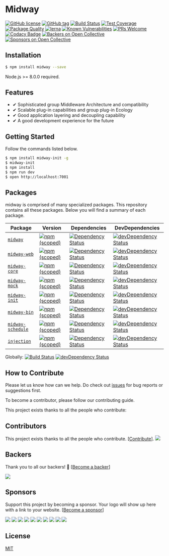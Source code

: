 # Midway


 [![GitHub license](https://img.shields.io/badge/license-MIT-blue.svg)](https://github.com/midwayjs/midway/blob/master/LICENSE)
[![GitHub tag](https://img.shields.io/github/tag/midwayjs/midway.svg)]()
[![Build Status](https://travis-ci.org/midwayjs/midway.svg?branch=develop)](https://travis-ci.org/midwayjs/midway)
[![Test Coverage](https://img.shields.io/codecov/c/github/midwayjs/midway/master.svg)](https://codecov.io/gh/midwayjs/midway/branch/master)
[![Package Quality](http://npm.packagequality.com/shield/midway.svg)](http://packagequality.com/#?package=midway)
[![lerna](https://img.shields.io/badge/maintained%20with-lerna-cc00ff.svg)](https://lernajs.io/)
[![Known Vulnerabilities](https://snyk.io/test/npm/midway/badge.svg)](https://snyk.io/test/npm/midway)
[![PRs Welcome](https://img.shields.io/badge/PRs-welcome-brightgreen.svg)](https://github.com/midwayjs/midway/pulls)
[![Codacy Badge](https://api.codacy.com/project/badge/Grade/856737478fa94e78bce39d5fc2315cec)](https://www.codacy.com/app/czy88840616/midway?utm_source=github.com&amp;utm_medium=referral&amp;utm_content=midwayjs/midway&amp;utm_campaign=Badge_Grade)
[![Backers on Open Collective](https://opencollective.com/midway/backers/badge.svg)](#backers) [![Sponsors on Open Collective](https://opencollective.com/midway/sponsors/badge.svg)](#sponsors)

## Installation

```bash
$ npm install midway --save
```
Node.js >= 8.0.0 required.

## Features

- ✔︎ Sophisticated group Middleware Architecture and compatibility
- ✔︎ Scalable plug-in capabilities and group plug-in Ecology
- ✔︎ Good application layering and decoupling capability
- ✔︎ A good development experience for the future

## Getting Started
Follow the commands listed below.

```bash
$ npm install midway-init -g
$ midway-init
$ npm install
$ npm run dev
$ open http://localhost:7001
```

## Packages

midway is comprised of many specialized packages. This repository contains all these packages. Below you will find a summary of each package.

| Package | Version | Dependencies | DevDependencies |
|--------|-------|------------|----------|
| [`midway`](https://github.com/midwayjs/midway/tree/master/packages/midway) | [![npm (scoped)](https://img.shields.io/npm/v/midway.svg?maxAge=86400)](https://github.com/midwayjs/midway/tree/master/packages/midway/CHANGELOG.md) | [![Dependency Status](https://david-dm.org/midwayjs/midway.svg?path=packages/midway)](https://david-dm.org/midwayjs/midway.svg?path=packages/midway) | [![devDependency Status](https://david-dm.org/midwayjs/midway/dev-status.svg?path=packages/midway)](https://david-dm.org/midwayjs/midway?path=packages/midway#info=devDependencies) |
| [`midway-web`](https://github.com/midwayjs/midway/tree/master/packages/midway-web) | [![npm (scoped)](https://img.shields.io/npm/v/midway-web.svg?maxAge=86400)](https://github.com/midwayjs/midway/tree/master/midway-web/CHANGELOG.md) | [![Dependency Status](https://david-dm.org/midwayjs/midway.svg?path=packages/midway-web)](https://david-dm.org/midwayjs/midway.svg?path=packages/midway-web) | [![devDependency Status](https://david-dm.org/midwayjs/midway/dev-status.svg?path=packages/midway-web)](https://david-dm.org/midwayjs/midway?path=packages/midway-web#info=devDependencies) |
| [`midway-core`](https://github.com/midwayjs/midway/tree/master/packages/midway-core) | [![npm (scoped)](https://img.shields.io/npm/v/midway-core.svg?maxAge=86400)](https://github.com/midwayjs/midway/tree/master/midway-core/CHANGELOG.md) | [![Dependency Status](https://david-dm.org/midwayjs/midway.svg?path=packages/midway-core)](https://david-dm.org/midwayjs/midway.svg?path=packages/midway-core) | [![devDependency Status](https://david-dm.org/midwayjs/midway/dev-status.svg?path=packages/midway-core)](https://david-dm.org/midwayjs/midway?path=packages/midway-core#info=devDependencies) |
| [`midway-mock`](https://github.com/midwayjs/midway/tree/master/packages/midway-mock) | [![npm (scoped)](https://img.shields.io/npm/v/midway-mock.svg?maxAge=86400)](https://github.com/midwayjs/midway/tree/master/midway-mock/CHANGELOG.md) | [![Dependency Status](https://david-dm.org/midwayjs/midway.svg?path=packages/midway-mock)](https://david-dm.org/midwayjs/midway.svg?path=packages/midway-mock) | [![devDependency Status](https://david-dm.org/midwayjs/midway/dev-status.svg?path=packages/midway-mock)](https://david-dm.org/midwayjs/midway?path=packages/midway-mock#info=devDependencies) |
| [`midway-init`](https://github.com/midwayjs/midway/tree/master/packages/midway-init) | [![npm (scoped)](https://img.shields.io/npm/v/midway-init.svg?maxAge=86400)](https://github.com/midwayjs/midway/tree/master/midway-init/CHANGELOG.md) | [![Dependency Status](https://david-dm.org/midwayjs/midway.svg?path=packages/midway-init)](https://david-dm.org/midwayjs/midway.svg?path=packages/midway-init) |  [![devDependency Status](https://david-dm.org/midwayjs/midway/dev-status.svg?path=packages/midway-init)](https://david-dm.org/midwayjs/midway?path=packages/midway-init#info=devDependencies) |
| [`midway-bin`](https://github.com/midwayjs/midway/tree/master/packages/midway-bin) | [![npm (scoped)](https://img.shields.io/npm/v/midway-bin.svg?maxAge=86400)](https://github.com/midwayjs/midway/tree/master/midway-bin/CHANGELOG.md) | [![Dependency Status](https://david-dm.org/midwayjs/midway.svg?path=packages/midway-bin)](https://david-dm.org/midwayjs/midway.svg?path=packages/midway-bin) | [![devDependency Status](https://david-dm.org/midwayjs/midway/dev-status.svg?path=packages/midway-bin)](https://david-dm.org/midwayjs/midway?path=packages/midway-bin#info=devDependencies) |
| [`midway-schedule`](https://github.com/midwayjs/midway/tree/master/packages/midway-schedule) | [![npm (scoped)](https://img.shields.io/npm/v/midway-schedule.svg?maxAge=86400)](https://github.com/midwayjs/midway/tree/master/midway-schedule/CHANGELOG.md) | [![Dependency Status](https://david-dm.org/midwayjs/midway.svg?path=packages/midway-schedule)](https://david-dm.org/midwayjs/midway.svg?path=packages/midway-schedule) | [![devDependency Status](https://david-dm.org/midwayjs/midway/dev-status.svg?path=packages/midway-schedule)](https://david-dm.org/midwayjs/midway?path=packages/midway-schedule#info=devDependencies) |
| [`injection`](https://github.com/midwayjs/midway/tree/master/packages/context) | [![npm (scoped)](https://img.shields.io/npm/v/injection.svg?maxAge=86400)](https://github.com/midwayjs/midway/tree/master/context/CHANGELOG.md) | [![Dependency Status](https://david-dm.org/midwayjs/midway.svg?path=packages/context)](https://david-dm.org/midwayjs/midway.svg?path=packages/context) | [![devDependency Status](https://david-dm.org/midwayjs/midway/dev-status.svg?path=packages/context)](https://david-dm.org/midwayjs/midway?path=packages/context#info=devDependencies) |

Globally: [![Build Status](https://img.shields.io/travis/midwayjs/midway/master.svg?style=flat)](https://travis-ci.org/midwayjs/midway) [![devDependency Status](https://david-dm.org/midwayjs/midway/dev-status.svg)](https://david-dm.org/midwayjs/midway#info=devDependencies)


## How to Contribute

Please let us know how can we help. Do check out [issues](http://github.com/midwayjs/midway/issues) for bug reports or suggestions first.

To become a contributor, please follow our contributing guide.

This project exists thanks to all the people who contribute:

## Contributors

This project exists thanks to all the people who contribute. [[Contribute](CONTRIBUTING.md)].
<a href="https://github.com/midwayjs/midway/graphs/contributors"><img src="https://opencollective.com/midway/contributors.svg?width=890&button=false" /></a>


## Backers

Thank you to all our backers! 🙏 [[Become a backer](https://opencollective.com/midway#backer)]

<a href="https://opencollective.com/midway#backers" target="_blank"><img src="https://opencollective.com/midway/backers.svg?width=890"></a>


## Sponsors

Support this project by becoming a sponsor. Your logo will show up here with a link to your website. [[Become a sponsor](https://opencollective.com/midway#sponsor)]

<a href="https://opencollective.com/midway/sponsor/0/website" target="_blank"><img src="https://opencollective.com/midway/sponsor/0/avatar.svg"></a>
<a href="https://opencollective.com/midway/sponsor/1/website" target="_blank"><img src="https://opencollective.com/midway/sponsor/1/avatar.svg"></a>
<a href="https://opencollective.com/midway/sponsor/2/website" target="_blank"><img src="https://opencollective.com/midway/sponsor/2/avatar.svg"></a>
<a href="https://opencollective.com/midway/sponsor/3/website" target="_blank"><img src="https://opencollective.com/midway/sponsor/3/avatar.svg"></a>
<a href="https://opencollective.com/midway/sponsor/4/website" target="_blank"><img src="https://opencollective.com/midway/sponsor/4/avatar.svg"></a>
<a href="https://opencollective.com/midway/sponsor/5/website" target="_blank"><img src="https://opencollective.com/midway/sponsor/5/avatar.svg"></a>
<a href="https://opencollective.com/midway/sponsor/6/website" target="_blank"><img src="https://opencollective.com/midway/sponsor/6/avatar.svg"></a>
<a href="https://opencollective.com/midway/sponsor/7/website" target="_blank"><img src="https://opencollective.com/midway/sponsor/7/avatar.svg"></a>
<a href="https://opencollective.com/midway/sponsor/8/website" target="_blank"><img src="https://opencollective.com/midway/sponsor/8/avatar.svg"></a>
<a href="https://opencollective.com/midway/sponsor/9/website" target="_blank"><img src="https://opencollective.com/midway/sponsor/9/avatar.svg"></a>



## License

[MIT]((http://github.com/midwayjs/midway/blob/master/LICENSE))
